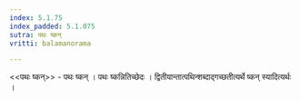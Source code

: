 ```yaml
---
index: 5.1.75
index_padded: 5.1.075
sutra: पथः ष्कन्
vritti: balamanorama

---
```

<<पथः ष्कन्>> - पथः ष्कन् । पथः ष्कन्नितिच्छेदः । द्वितीयान्तात्पथिन्शब्दाद्गच्छतीत्यर्थे ष्कन् स्यादित्यर्थः ।